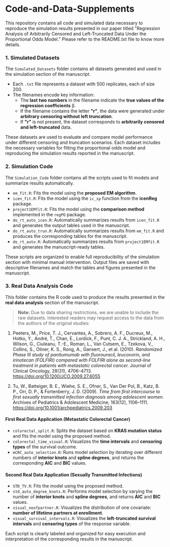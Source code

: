 # Code-and-Data-Supplements
This repository contains all code and simulated data necessary to reproduce the simulation results presented in our paper titled "Regression Analysis of Arbitrarily Censored and Left-Truncated Data Under the Proportional Odds Model." Please refer to the README.txt file to know more details.


### 1. Simulated Datasets

The `Simulated_Datasets` folder contains all datasets generated and used in the simulation section of the manuscript.

- Each `.txt` file represents a dataset with 500 replicates, each of size 200.
- The filenames encode key information:
  - The **last two numbers** in the filename indicate the **true values of the regression coefficients** β.
  - If the filename contains the letter **"r"**, the data were generated under **arbitrary censoring without left truncation**.
  - If **"r"** is not present, the dataset corresponds to **arbitrarily censored and left-truncated** data.

These datasets are used to evaluate and compare model performance under different censoring and truncation scenarios. Each dataset includes the necessary variables for fitting the proportional odds model and reproducing the simulation results reported in the manuscript.


### 2. Simulation Code

The `Simulation_Code` folder contains all the scripts used to fit models and summarize results automatically.

- `em_fit.R`: Fits the model using the **proposed EM algorithm**.
- `icen_fit.R`: Fits the model using the `ic_sp` function from the **icenReg** package.
- `project1EMfit.R`: Fits the model using the **comparison method** implemented in the `regPO` package.
- `do_rt_auto_icen.R`: Automatically summarizes results from `icen_fit.R` and generates the output tables used in the manuscript.
- `do_rt_auto_trun.R`: Automatically summarizes results from `em_fit.R` and produces the corresponding tables for the manuscript.
- `do_rt_auto.R`: Automatically summarizes results from `project1EMfit.R` and generates the manuscript-ready tables.

These scripts are organized to enable full reproducibility of the simulation section with minimal manual intervention. Output files are saved with descriptive filenames and match the tables and figures presented in the manuscript.


### 3. Real Data Analysis Code

This folder contains the R code used to produce the results presented in the **real data analysis** section of the manuscript.

> **Note:** Due to data sharing restrictions, we are unable to include the raw datasets. Interested readers may request access to the data from the authors of the original studies:

1. Peeters, M., Price, T. J., Cervantes, A., Sobrero, A. F., Ducreux, M., Hotko, Y., André, T., Chan, E., Lordick, F., Punt, C. J. A., Strickland, A. H., Wilson, G., Ciuleanu, T.-E., Roman, L., Van Cutsem, E., Tzekova, V., Collins, S., Oliner, K. S., Rong, A., Gansert, J., et al. (2010). *Randomized Phase III study of panitumumab with fluorouracil, leucovorin, and irinotecan (FOLFIRI) compared with FOLFIRI alone as second-line treatment in patients with metastatic colorectal cancer.* Journal of Clinical Oncology, 28(31), 4706–4713. https://doi.org/10.1200/JCO.2009.27.6055

2. Tu, W., Batteiger, B. E., Wiehe, S. E., Ofner, S., Van Der Pol, B., Katz, B. P., Orr, D. P., & Fortenberry, J. D. (2009). *Time from first intercourse to first sexually transmitted infection diagnosis among adolescent women.* Archives of Pediatrics & Adolescent Medicine, 163(12), 1106–1111. https://doi.org/10.1001/archpediatrics.2009.203


#### **First Real Data Application (Metastatic Colorectal Cancer)**

- `colorectal_split.R`: Splits the dataset based on **KRAS mutation status** and fits the model using the proposed method.
- `colorectal_time_visual.R`: Visualizes the **time intervals** and **censoring types** of the survival outcome.
- `mCRC_auto_selection.R`: Runs model selection by iterating over different numbers of **interior knots** and **spline degrees**, and returns the corresponding **AIC** and **BIC** values.

#### **Second Real Data Application (Sexually Transmitted Infections)**

- `STD_TV.R`: Fits the model using the proposed method.
- `std_auto_degree_knots.R`: Performs model selection by varying the number of **interior knots** and **spline degrees**, and returns **AIC** and **BIC** values.
- `visual_noofpartner.R`: Visualizes the distribution of one covariate: **number of lifetime partners at enrollment**.
- `visual_survival_intervals.R`: Visualizes the **left-truncated survival intervals** and **censoring types** of the response variable.

Each script is clearly labeled and organized for easy execution and interpretation of the corresponding results in the manuscript.

